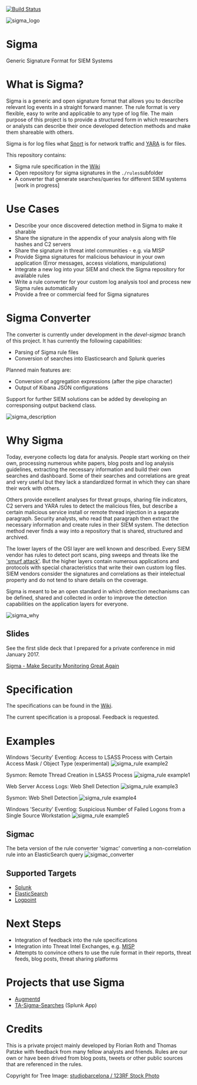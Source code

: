 [![Build Status](https://travis-ci.org/Neo23x0/sigma.svg?branch=master)](https://travis-ci.org/juju4/sigma)

![sigma_logo](./images/Sigma_0.3.png)

# Sigma
Generic Signature Format for SIEM Systems

# What is Sigma?

Sigma is a generic and open signature format that allows you to describe relevant log events in a straight forward manner. The rule format is very flexible, easy to write and applicable to any type of log file. The main purpose of this project is to provide a structured form in which researchers or analysts can describe their once developed detection methods and make them shareable with others.

Sigma is for log files what [Snort](https://www.snort.org/) is for network traffic and [YARA](https://github.com/VirusTotal/yara) is for files.   

This repository contains:

* Sigma rule specification in the [Wiki](https://github.com/Neo23x0/sigma/wiki/Specification)
* Open repository for sigma signatures in the ```./rules```subfolder
* A converter that generate searches/queries for different SIEM systems [work in progress]

# Use Cases

* Describe your once discovered detection method in Sigma to make it sharable 
* Share the signature in the appendix of your analysis along with file hashes and C2 servers
* Share the signature in threat intel communities - e.g. via MISP
* Provide Sigma signatures for malicious behaviour in your own application (Error messages, access violations, manipulations) 
* Integrate a new log into your SIEM and check the Sigma repository for available rules
* Write a rule converter for your custom log analysis tool and process new Sigma rules automatically
* Provide a free or commercial feed for Sigma signatures

# Sigma Converter

The converter is currently under development in the *devel-sigmac* branch of this project. It has currently the
following capabilities:

* Parsing of Sigma rule files
* Conversion of searches into Elasticsearch and Splunk queries

Planned main features are:

* Conversion of aggregation expressions (after the pipe character)
* Output of Kibana JSON configurations

Support for further SIEM solutions can be added by developing an corresponsing output backend class.

![sigma_description](./images/Sigma-description.png)

# Why Sigma

Today, everyone collects log data for analysis. People start working on their own, processing numerous white papers, blog posts and log analysis guidelines, extracting the necessary information and build their own searches and dashboard. Some of their searches and correlations are great and very useful but they lack a standardized format in which they can share their work with others. 

Others provide excellent analyses for threat groups, sharing file indicators, C2 servers and YARA rules to detect the malicious files, but describe a certain malicious service install or remote thread injection in a separate paragraph. Security analysts, who read that paragraph then extract the necessary information and create rules in their SIEM system. The detection method never finds a way into a repository that is shared, structured and archived. 

The lower layers of the OSI layer are well known and described. Every SIEM vendor has rules to detect port scans, ping sweeps and threats like the ['smurf attack'](https://en.wikipedia.org/wiki/Smurf_attack). But the higher layers contain numerous applications and protocols  with special characteristics that write their own custom log files. SIEM vendors consider the signatures and correlations as their intelectual property and do not tend to share details on the coverage. 

Sigma is meant to be an open standard in which detection mechanisms can be defined, shared and collected in order to improve the detection capabilities on the application layers for everyone. 

![sigma_why](./images/Problem_OSI_v01.png)

## Slides

See the first slide deck that I prepared for a private conference in mid January 2017.

[Sigma - Make Security Monitoring Great Again](https://www.slideshare.net/secret/gvgxeXoKblXRcA)

# Specification

The specifications can be found in the [Wiki](https://github.com/Neo23x0/sigma/wiki/Specification). 

The current specification is a proposal. Feedback is requested.

# Examples

Windows 'Security' Eventlog: Access to LSASS Process with Certain Access Mask / Object Type (experimental)
![sigma_rule example2](./images/Sigma_rule_example2.png)

Sysmon: Remote Thread Creation in LSASS Process
![sigma_rule example1](./images/Sigma_rule_example1.png)

Web Server Access Logs: Web Shell Detection
![sigma_rule example3](./images/Sigma_rule_example3.png)

Sysmon: Web Shell Detection
![sigma_rule example4](./images/Sigma_rule_example4.png)

Windows 'Security' Eventlog: Suspicious Number of Failed Logons from a Single Source Workstation
![sigma_rule example5](./images/Sigma_rule_example5.png)

## Sigmac

The beta version of the rule converter 'sigmac' converting a non-correlation rule into an ElasticSearch query
![sigmac_converter](./images/Sigmac-win_susp_rc4_kerberos.png)

## Supported Targets

* [Splunk](https://www.splunk.com/)
* [ElasticSearch](https://www.elastic.co/)
* [Logpoint](https://www.logpoint.com)

# Next Steps 

* Integration of feedback into the rule specifications
* Integration into Threat Intel Exchanges, e.g. [MISP](http://www.misp-project.org/)
* Attempts to convince others to use the rule format in their reports, threat feeds, blog posts, threat sharing platforms

# Projects that use Sigma

* [Augmentd](https://augmentd.co/)
* [TA-Sigma-Searches](https://github.com/dstaulcu/TA-Sigma-Searches) (Splunk App)

# Credits

This is a private project mainly developed by Florian Roth and Thomas Patzke with feedback from many fellow analysts and friends. Rules are our own or have been drived from blog posts, tweets or other public sources that are referenced in the rules.   

Copyright for Tree Image: [studiobarcelona / 123RF Stock Photo](http://www.123rf.com/profile_studiobarcelona)
